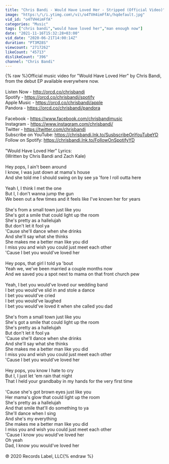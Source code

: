 ```yaml
---
title: "Chris Bandi - Would Have Loved Her - Stripped (Official Video)"
image: "https:\/\/i.ytimg.com\/vi\/o4TVH4imFfA\/hqdefault.jpg"
vid_id: "o4TVH4imFfA"
categories: "Music"
tags: ["chris bandi","would have loved her","man enough now"]
date: "2021-11-16T15:32:28+03:00"
vid_date: "2020-06-21T14:00:14Z"
duration: "PT3M28S"
viewcount: "2717262"
likeCount: "45713"
dislikeCount: "396"
channel: "Chris Bandi"
---
```

{% raw %}Official music video for &quot;Would Have Loved Her&quot; by Chris Bandi, from the debut EP available everywhere now. <br /><br />Listen Now - <a rel="nofollow" target="blank" href="http://orcd.co/chrisbandi">http://orcd.co/chrisbandi</a><br />Spotify - <a rel="nofollow" target="blank" href="https://orcd.co/chrisbandi/spotify">https://orcd.co/chrisbandi/spotify</a><br />Apple Music - <a rel="nofollow" target="blank" href="https://orcd.co/chrisbandi/apple">https://orcd.co/chrisbandi/apple</a><br />Pandora - <a rel="nofollow" target="blank" href="https://orcd.co/chrisbandi/pandora">https://orcd.co/chrisbandi/pandora</a><br /><br />Facebook - <a rel="nofollow" target="blank" href="https://www.facebook.com/chrisbandimusic">https://www.facebook.com/chrisbandimusic</a><br />Instagram - <a rel="nofollow" target="blank" href="https://www.instagram.com/chrisbandi/">https://www.instagram.com/chrisbandi/</a><br />Twitter - <a rel="nofollow" target="blank" href="https://twitter.com/chrisbandi">https://twitter.com/chrisbandi</a><br />Subscribe on YouTube: <a rel="nofollow" target="blank" href="https://chrisbandi.lnk.to/SusbscribeOnYouTubeYD">https://chrisbandi.lnk.to/SusbscribeOnYouTubeYD</a><br />Follow on Spotify: <a rel="nofollow" target="blank" href="https://chrisbandi.lnk.to/FollowOnSpotifyYD">https://chrisbandi.lnk.to/FollowOnSpotifyYD</a><br /><br />&quot;Would Have Loved Her&quot; Lyrics:<br />(Written by Chris Bandi and Zach Kale)<br /><br />Hey pops, I ain't been around<br />I know, I was just down at mama's house<br />And she told me I should swing on by see ya 'fore I roll outta here<br /><br />Yeah I, I think I met the one<br />But I, I don't wanna jump the gun<br />We been out a few times and it feels like I've known her for years<br /><br />She's from a small town just like you<br />She's got a smile that could light up the room<br />She's pretty as a hallelujah<br />But don't let it fool ya<br />'Cause she'll dance when she drinks<br />And she'll say what she thinks<br />She makes me a better man like you did<br />I miss you and wish you could just meet each other<br />'Cause I bet you would've loved her<br /><br />Hey pops, that girl I told ya 'bout<br />Yeah we, we've been married a couple months now<br />And we saved you a spot next to mama on that front church pew<br /><br />Yeah, I bet you would've loved our wedding band<br />I bet you would've slid in and stole a dance<br />I bet you would've cried<br />I bet you would've laughed<br />I bet you would've loved it when she called you dad<br /><br />She's from a small town just like you<br />She's got a smile that could light up the room<br />She's pretty as a hallelujah<br />But don't let it fool ya<br />'Cause she'll dance when she drinks<br />And she'll say what she thinks<br />She makes me a better man like you did<br />I miss you and wish you could just meet each other<br />'Cause I bet you would've loved her<br /><br />Hey pops, you know I hate to cry<br />But I, I just let 'em rain that night<br />That I held your grandbaby in my hands for the very first time<br /><br />'Cause she's got brown eyes just like you<br />Her mama's glow that could light up the room<br />She's pretty as a hallelujah<br />And that smile that'll do something to ya<br />She'll dance when I sing<br />And she's my everything<br />She makes me a better man like you did<br />I miss you and wish you could just meet each other<br />'Cause I know you would've loved her<br />Oh yeah<br />Dad, I know you would've loved her<br /><br />℗ 2020 Records Label, LLC{% endraw %}
